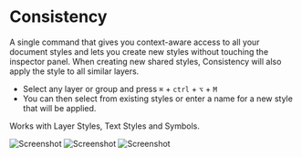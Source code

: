 Consistency
===========

A single command that gives you context-aware access to all your document styles and lets you create new styles without touching the inspector panel. When creating new shared styles, Consistency will also apply the style to all similar layers.

* Select any layer or group and press `⌘` + `ctrl` + `⌥` + `M`
* You can then select from existing styles or enter a name for a new style that will be applied.

Works with Layer Styles, Text Styles and Symbols.

![Screenshot](https://s3.amazonaws.com/f.cl.ly/items/2r0g1Q1s2i1O0D241G11/Modularizer.png)
![Screenshot](https://s3.amazonaws.com/f.cl.ly/items/362N2e1H2D1x0o0G0Q3Z/Bildschirmfoto%202015-03-07%20um%2010.40.45.png)
![Screenshot](http://f.cl.ly/items/1O1v0l13232B0W1N2s3t/consistency.gif)